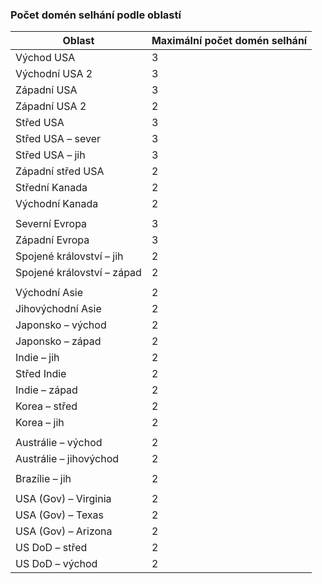 ### <a name="number-of-fault-domains-per-region"></a>Počet domén selhání podle oblastí

| Oblast              | Maximální počet domén selhání  |
|---------------------|-------------------------|
| Východ USA             | 3                       |
| Východní USA 2           | 3                       |
| Západní USA             | 3                       |
| Západní USA 2           | 2                       |
| Střed USA          | 3                       |
| Střed USA – sever    | 3                       |
| Střed USA – jih    | 3                       |
| Západní střed USA     | 2                       |
| Střední Kanada      | 2                       |
| Východní Kanada         | 2                       |
|                     |                         |
| Severní Evropa        | 3                       |
| Západní Evropa         | 3                       |
| Spojené království – jih            | 2                       |
| Spojené království – západ             | 2                       |
|                     |                         |
| Východní Asie           | 2                       |
| Jihovýchodní Asie     | 2                       |
| Japonsko – východ          | 2                       |
| Japonsko – západ          | 2                       |
| Indie – jih         | 2                       |
| Střed Indie       | 2                       |
| Indie – západ          | 2                       |
| Korea – střed       | 2                       |
| Korea – jih         | 2                       |
|                     |                         |
| Austrálie – východ      | 2                       |
| Austrálie – jihovýchod | 2                       |
|                     |                         |
| Brazílie – jih        | 2                       |
|                     |                         |
| USA (Gov) – Virginia     | 2                       |
| USA (Gov) – Texas        | 2                       |
| USA (Gov) – Arizona      | 2                       |
| US DoD – střed      | 2                       |
| US DoD – východ         | 2                       |
